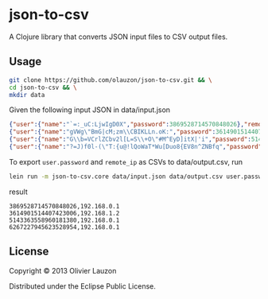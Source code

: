 json-to-csv
===========

A Clojure library that converts JSON input files to CSV output files.


Usage
-----

```bash
git clone https://github.com/olauzon/json-to-csv.git && \
cd json-to-csv && \
mkdir data
```

Given the following input JSON in data/input.json

```json
{"user":{"name":"`=:_uC:LjwIgD0X","password":3869528714570848026},"remote_ip":"192.168.0.1","dt":"Sat Jun 21 06:53:56 EDT 2036"}
{"user":{"name":"gVWg\"BmG|cM;zm\\CBIKLLn.oK:","password":3614901514407423006},"remote_ip":"192.168.1.2","dt":"Sat Jun 14 14:11:34 EDT 1975"}
{"user":{"name":"G\\b=VCrlZCbv2l[L=S\\+O\"#M^EyD]itX|'i","password":5143363558960181380},"remote_ip":"192.168.0.1","dt":"Thu Mar 08 13:17:27 EST 2007"}
{"user":{"name":"?=J)f0l-(\"T:{u@!lQoWaT*Wu[Duo8{EV8n^ZNBfq","password":6267227945623528954},"remote_ip":"192.168.0.1","dt":"Thu Feb 04 22:13:05 EST 1982"}
```

To export `user.password` and `remote_ip` as CSVs to data/output.csv, run

```bash
lein run -m json-to-csv.core data/input.json data/output.csv user.password,remote_ip
```

result

```csv
3869528714570848026,192.168.0.1
3614901514407423006,192.168.1.2
5143363558960181380,192.168.0.1
6267227945623528954,192.168.0.1
```


License
-------

Copyright © 2013 Olivier Lauzon

Distributed under the Eclipse Public License.
